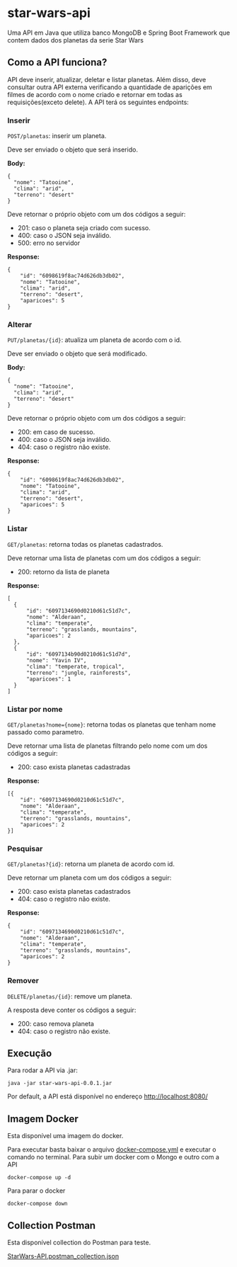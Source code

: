 # star-wars-api

Uma API em Java que utiliza banco MongoDB e Spring Boot Framework que contem dados dos planetas da serie Star Wars

## Como a API funciona?

API deve inserir, atualizar, deletar e listar planetas. Além disso, deve consultar outra API externa verificando a quantidade de aparições em filmes de acordo com o nome criado e retornar em todas as requisições(exceto delete). A API terá os seguintes endpoints:

### Inserir
`POST/planetas`: inserir um planeta. 

Deve ser enviado o objeto que será inserido. 

**Body:**

```
{
  "nome": "Tatooine",
  "clima": "arid",
  "terreno": "desert"
}
```
Deve retornar o próprio objeto com um dos códigos a seguir:

* 201: caso o planeta seja criado com sucesso.
* 400: caso o JSON seja inválido.
* 500: erro no servidor

**Response:**

```
{
    "id": "6098619f8ac74d626db3db02",
    "nome": "Tatooine",
    "clima": "arid",
    "terreno": "desert",
    "aparicoes": 5
}
```

### Alterar
`PUT/planetas/{id}`: atualiza um planeta de acordo com o id.

Deve ser enviado o objeto que será modificado. 

**Body:**

```
{
  "nome": "Tatooine",
  "clima": "arid",
  "terreno": "desert"
}
```
Deve retornar o próprio objeto com um dos códigos a seguir:

* 200: em caso de sucesso.
* 400: caso o JSON seja inválido.
* 404: caso o registro não existe.

**Response:**

```
{
    "id": "6098619f8ac74d626db3db02",
    "nome": "Tatooine",
    "clima": "arid",
    "terreno": "desert",
    "aparicoes": 5
}
```
### Listar

`GET/planetas`: retorna todas os planetas cadastrados.

Deve retornar uma lista de planetas com um dos códigos a seguir:

* 200: retorno da lista de planeta

**Response:**

```
[  
  {
      "id": "6097134690d0210d61c51d7c",
      "nome": "Alderaan",
      "clima": "temperate",
      "terreno": "grasslands, mountains",
      "aparicoes": 2
  },
  {
      "id": "6097134b90d0210d61c51d7d",
      "nome": "Yavin IV",
      "clima": "temperate, tropical",
      "terreno": "jungle, rainforests",
      "aparicoes": 1
  }
]
```

### Listar por nome

`GET/planetas?nome={nome}`: retorna todas os planetas que tenham nome passado como parametro.

Deve retornar uma lista de planetas filtrando pelo nome com um dos códigos a seguir:

* 200: caso exista planetas cadastradas

**Response:**

```
[{
    "id": "6097134690d0210d61c51d7c",
    "nome": "Alderaan",
    "clima": "temperate",
    "terreno": "grasslands, mountains",
    "aparicoes": 2
}]
```

### Pesquisar

`GET/planetas?{id}`: retorna um planeta de acordo com id.

Deve retornar um planeta com um dos códigos a seguir:

* 200: caso exista planetas cadastrados
* 404: caso o registro não existe.

**Response:**

```
{
    "id": "6097134690d0210d61c51d7c",
    "nome": "Alderaan",
    "clima": "temperate",
    "terreno": "grasslands, mountains",
    "aparicoes": 2
}
```

### Remover

`DELETE/planetas/{id}`: remove um planeta.

A resposta deve conter os códigos a seguir:

* 200: caso remova planeta
* 404: caso o registro não existe.

## Execução

Para rodar a API via .jar:

```
java -jar star-wars-api-0.0.1.jar
```
Por default, a API está disponível no endereço [http://localhost:8080/](http://localhost:8080/)

## Imagem Docker

Esta disponível uma imagem do docker.

Para executar basta baixar o arquivo [docker-compose.yml](https://github.com/cytaka/star-wars-api/blob/master/docker-compose.yml) e executar o comando no terminal.
Para subir um docker com o Mongo e outro com a API
```
docker-compose up -d
```
Para parar o docker
```
docker-compose down
```

## Collection Postman

Esta disponível collection do Postman para teste.

[StarWars-API.postman_collection.json](https://github.com/cytaka/star-wars-api/blob/master/StarWars-API.postman_collection.json)


